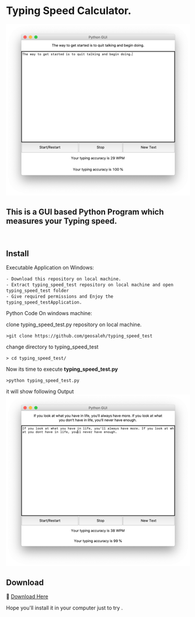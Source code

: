 # Typing Speed Calculator.

<img src="sample1.png">

## This is a GUI based Python Program which measures your Typing speed.
<br>

 ## Install
  Executable Application on Windows:
  ```
  - Download this repository on local machine.
  - Extract typing_speed_test repository on local machine and open typing_speed_test folder
  - Give required permissions and Enjoy the typing_speed_testApplication.
  ```

  Python Code On windows machine:

  clone typing_speed_test.py repository on local machine.
  ```
  >git clone https://github.com/geosaleh/typing_speed_test
  ```
  change directory to typing_speed_test
  ```
  > cd typing_speed_test/
  ```

Now its time to execute **typing_speed_test.py**
```
>python typing_speed_test.py
```
it will show following Output
<img src="sample2.png">

## Download
:paperclip: [Download Here](https://github.com/geosaleh/typing_speed_test/archive/refs/heads/master.zip)

Hope you'll install it in your computer just to try .

